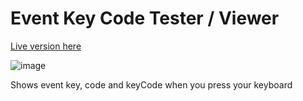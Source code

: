 # Event Key Code Tester / Viewer

[Live version here](https://event-key-code-tester.pages.dev)

![image](https://user-images.githubusercontent.com/68879676/192130414-32f6ff6c-6c7a-47be-a1b8-b94663300dc3.png)

Shows event key, code and keyCode when you press your keyboard
